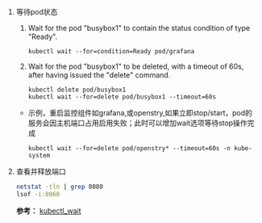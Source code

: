 1. 等待pod状态
   

   1. Wait for the pod "busybox1" to contain the status condition of type "Ready".

        `kubectl wait --for=condition=Ready pod/grafana`

   2. Wait for the pod "busybox1" to be deleted, with a timeout of 60s, after having issued the "delete" command.

       ```
       kubectl delete pod/busybox1
       kubectl wait --for=delete pod/busybox1 --timeout=60s
       ```

   * 示例，重启监控组件如grafana,或openstry,如果立即stop/start，pod的服务会因主机端口占用启用失败；此时可以增加wait选项等待stop操作完成

      `kubectl wait --for=delete pod/openstry* --timeout=60s -n kube-system`
      
2. 查看并释放端口
   ```bash
   netstat -tln | grep 8080
   lsof -i:8060
   ```
   
   **参考：**
   [kubectl_wait](https://kubernetes.io/docs/reference/generated/kubectl/kubectl-commands#wait)